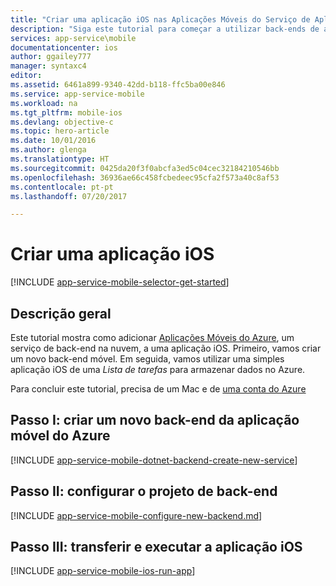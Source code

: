 ```yaml
---
title: "Criar uma aplicação iOS nas Aplicações Móveis do Serviço de Aplicações do Azure | Microsoft Docs"
description: "Siga este tutorial para começar a utilizar back-ends de aplicações móveis do Azure para desenvolvimento iOS em Objective-C ou Swift"
services: app-service\mobile
documentationcenter: ios
author: ggailey777
manager: syntaxc4
editor: 
ms.assetid: 6461a899-9340-42dd-b118-ffc5ba00e846
ms.service: app-service-mobile
ms.workload: na
ms.tgt_pltfrm: mobile-ios
ms.devlang: objective-c
ms.topic: hero-article
ms.date: 10/01/2016
ms.author: glenga
ms.translationtype: HT
ms.sourcegitcommit: 0425da20f3f0abcfa3ed5c04cec32184210546bb
ms.openlocfilehash: 36936ae66c458fcbedeec95cfa2f573a40c8af53
ms.contentlocale: pt-pt
ms.lasthandoff: 07/20/2017

---
```

# <a name="create-an-ios-app"></a>Criar uma aplicação iOS
[!INCLUDE [app-service-mobile-selector-get-started](../../includes/app-service-mobile-selector-get-started.md)]

## <a name="overview"></a>Descrição geral
Este tutorial mostra como adicionar [Aplicações Móveis do Azure](app-service-mobile-value-prop.md), um serviço de back-end na nuvem, a uma aplicação iOS. Primeiro, vamos criar um novo back-end móvel. Em seguida, vamos utilizar uma simples aplicação iOS de uma *Lista de tarefas* para armazenar dados no Azure.

Para concluir este tutorial, precisa de um Mac e de [uma conta do Azure](https://azure.microsoft.com/pricing/free-trial/)

## <a name="step-i-create-a-new-azure-mobile-app-backend"></a>Passo I: criar um novo back-end da aplicação móvel do Azure
[!INCLUDE [app-service-mobile-dotnet-backend-create-new-service](../../includes/app-service-mobile-dotnet-backend-create-new-service.md)]

## <a name="step-ii-configure-the-backend-project"></a>Passo II: configurar o projeto de back-end
[!INCLUDE [app-service-mobile-configure-new-backend.md](../../includes/app-service-mobile-configure-new-backend.md)]

## <a name="step-iii-download-and-run-the-ios-app"></a>Passo III: transferir e executar a aplicação iOS
[!INCLUDE [app-service-mobile-ios-run-app](../../includes/app-service-mobile-ios-run-app.md)]

<!-- URLs -->
[Azure portal]: https://portal.azure.com/
[Xcode]: https://go.microsoft.com/fwLink/p/?LinkID=266532
[Visual Studio Community 2013]: https://go.microsoft.com/fwLink/p/?LinkID=534203

